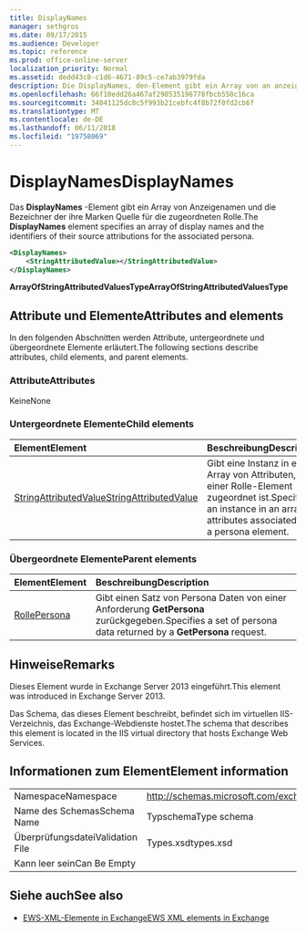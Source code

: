```yaml
---
title: DisplayNames
manager: sethgros
ms.date: 09/17/2015
ms.audience: Developer
ms.topic: reference
ms.prod: office-online-server
localization_priority: Normal
ms.assetid: dedd43c8-c1d6-4671-89c5-ce7ab3979fda
description: Die DisplayNames, den-Element gibt ein Array von an anzeigen Namen und die Bezeichner der ihre Marken Quelle für die zugeordneten Rolle.
ms.openlocfilehash: 66f10edd26a467af290535196778fbcb550c16ca
ms.sourcegitcommit: 34041125dc8c5f993b21cebfc4f8b72f0fd2cb6f
ms.translationtype: MT
ms.contentlocale: de-DE
ms.lasthandoff: 06/11/2018
ms.locfileid: "19758069"
---
```

# <a name="displaynames"></a><span data-ttu-id="66985-103">DisplayNames</span><span class="sxs-lookup"><span data-stu-id="66985-103">DisplayNames</span></span>

<span data-ttu-id="66985-104">Das **DisplayNames** -Element gibt ein Array von Anzeigenamen und die Bezeichner der ihre Marken Quelle für die zugeordneten Rolle.</span><span class="sxs-lookup"><span data-stu-id="66985-104">The **DisplayNames** element specifies an array of display names and the identifiers of their source attributions for the associated persona.</span></span> 
  
```xml
<DisplayNames>
    <StringAttributedValue></StringAttributedValue>
</DisplayNames>
```

 <span data-ttu-id="66985-105">**ArrayOfStringAttributedValuesType**</span><span class="sxs-lookup"><span data-stu-id="66985-105">**ArrayOfStringAttributedValuesType**</span></span>
## <a name="attributes-and-elements"></a><span data-ttu-id="66985-106">Attribute und Elemente</span><span class="sxs-lookup"><span data-stu-id="66985-106">Attributes and elements</span></span>

<span data-ttu-id="66985-107">In den folgenden Abschnitten werden Attribute, untergeordnete und übergeordnete Elemente erläutert.</span><span class="sxs-lookup"><span data-stu-id="66985-107">The following sections describe attributes, child elements, and parent elements.</span></span>
  
### <a name="attributes"></a><span data-ttu-id="66985-108">Attribute</span><span class="sxs-lookup"><span data-stu-id="66985-108">Attributes</span></span>

<span data-ttu-id="66985-109">Keine</span><span class="sxs-lookup"><span data-stu-id="66985-109">None</span></span>
  
### <a name="child-elements"></a><span data-ttu-id="66985-110">Untergeordnete Elemente</span><span class="sxs-lookup"><span data-stu-id="66985-110">Child elements</span></span>

|<span data-ttu-id="66985-111">**Element**</span><span class="sxs-lookup"><span data-stu-id="66985-111">**Element**</span></span>|<span data-ttu-id="66985-112">**Beschreibung**</span><span class="sxs-lookup"><span data-stu-id="66985-112">**Description**</span></span>|
|:-----|:-----|
|[<span data-ttu-id="66985-113">StringAttributedValue</span><span class="sxs-lookup"><span data-stu-id="66985-113">StringAttributedValue</span></span>](stringattributedvalue.md) <br/> |<span data-ttu-id="66985-114">Gibt eine Instanz in ein Array von Attributen, die einer Rolle-Element zugeordnet ist.</span><span class="sxs-lookup"><span data-stu-id="66985-114">Specifies an instance in an array of attributes associated with a persona element.</span></span>  <br/> |
   
### <a name="parent-elements"></a><span data-ttu-id="66985-115">Übergeordnete Elemente</span><span class="sxs-lookup"><span data-stu-id="66985-115">Parent elements</span></span>

|<span data-ttu-id="66985-116">**Element**</span><span class="sxs-lookup"><span data-stu-id="66985-116">**Element**</span></span>|<span data-ttu-id="66985-117">**Beschreibung**</span><span class="sxs-lookup"><span data-stu-id="66985-117">**Description**</span></span>|
|:-----|:-----|
|[<span data-ttu-id="66985-118">Rolle</span><span class="sxs-lookup"><span data-stu-id="66985-118">Persona</span></span>](persona.md) <br/> |<span data-ttu-id="66985-119">Gibt einen Satz von Persona Daten von einer Anforderung **GetPersona** zurückgegeben.</span><span class="sxs-lookup"><span data-stu-id="66985-119">Specifies a set of persona data returned by a **GetPersona** request.</span></span>  <br/> |
   
## <a name="remarks"></a><span data-ttu-id="66985-120">Hinweise</span><span class="sxs-lookup"><span data-stu-id="66985-120">Remarks</span></span>

<span data-ttu-id="66985-121">Dieses Element wurde in Exchange Server 2013 eingeführt.</span><span class="sxs-lookup"><span data-stu-id="66985-121">This element was introduced in Exchange Server 2013.</span></span>
  
<span data-ttu-id="66985-122">Das Schema, das dieses Element beschreibt, befindet sich im virtuellen IIS-Verzeichnis, das Exchange-Webdienste hostet.</span><span class="sxs-lookup"><span data-stu-id="66985-122">The schema that describes this element is located in the IIS virtual directory that hosts Exchange Web Services.</span></span>
  
## <a name="element-information"></a><span data-ttu-id="66985-123">Informationen zum Element</span><span class="sxs-lookup"><span data-stu-id="66985-123">Element information</span></span>

|||
|:-----|:-----|
|<span data-ttu-id="66985-124">Namespace</span><span class="sxs-lookup"><span data-stu-id="66985-124">Namespace</span></span>  <br/> |http://schemas.microsoft.com/exchange/services/2006/types  <br/> |
|<span data-ttu-id="66985-125">Name des Schemas</span><span class="sxs-lookup"><span data-stu-id="66985-125">Schema Name</span></span>  <br/> |<span data-ttu-id="66985-126">Typschema</span><span class="sxs-lookup"><span data-stu-id="66985-126">Type schema</span></span>  <br/> |
|<span data-ttu-id="66985-127">Überprüfungsdatei</span><span class="sxs-lookup"><span data-stu-id="66985-127">Validation File</span></span>  <br/> |<span data-ttu-id="66985-128">Types.xsd</span><span class="sxs-lookup"><span data-stu-id="66985-128">types.xsd</span></span>  <br/> |
|<span data-ttu-id="66985-129">Kann leer sein</span><span class="sxs-lookup"><span data-stu-id="66985-129">Can Be Empty</span></span>  <br/> ||
   
## <a name="see-also"></a><span data-ttu-id="66985-130">Siehe auch</span><span class="sxs-lookup"><span data-stu-id="66985-130">See also</span></span>

- [<span data-ttu-id="66985-131">EWS-XML-Elemente in Exchange</span><span class="sxs-lookup"><span data-stu-id="66985-131">EWS XML elements in Exchange</span></span>](ews-xml-elements-in-exchange.md)

